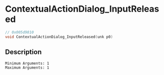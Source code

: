 # ContextualActionDialog_InputReleased
```c
// 0x005d9810
void ContextualActionDialog_InputReleased(unk p0)
```
## Description
```
Minimum Arguments: 1
Maximum Arguments: 1
```

